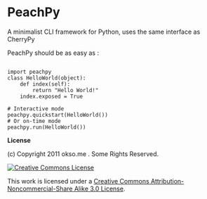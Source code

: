 PeachPy
=======

A minimalist CLI framework for Python, uses the same interface as CherryPy

PeachPy should be as easy as :
<pre><code>
import peachpy
class HelloWorld(object):
    def index(self):
        return "Hello World!"
    index.exposed = True

# Interactive mode
peachpy.quickstart(HelloWorld())
# Or on-time mode
peachpy.run(HelloWorld())
</code></pre>

__License__

(c) Copyright 2011 okso.me . Some Rights Reserved. 

<a rel="license" href="http://creativecommons.org/licenses/by-nc-sa/3.0/">
    <img alt="Creative Commons License" style="border-width:0" src="http://i.creativecommons.org/l/by-nc-sa/3.0/au/88x31.png" />
</a>

This work is licensed under a <a rel="license" href="http://creativecommons.org/licenses/by-nc-sa/3.0/">Creative Commons Attribution-Noncommercial-Share Alike 3.0 License</a>.
